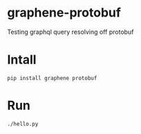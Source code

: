 # graphene-protobuf
Testing graphql query resolving off protobuf

# Intall
`pip install graphene protobuf`

# Run

`./hello.py`
